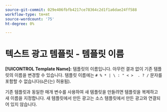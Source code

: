 ```yaml
---
source-git-commit: 029e406fbfb4217ce78364c2d1f1a6dae24ff588
workflow-type: tm+mt
source-wordcount: '75'
ht-degree: 0%

---
```

# 텍스트 광고 템플릿 - 템플릿 이름

**[!UICONTROL Template Name]:** 템플릿의 이름입니다. 아무런 결과 없이 기존 템플릿의 이름을 변경할 수 있습니다. 템플릿 이름에는 `# % * | \ : " < >  . ? /` 문자를 포함할 수 없습니다(`&`은(는) 허용됨).

기존 템플릿과 동일한 매개 변수를 사용하여 새 템플릿을 만들려면 템플릿을 복제하고 새 이름을 지정합니다. 새 템플릿에서 만든 광고는 소스 템플릿에서 만든 광고와 연결되어 있지 않습니다.
